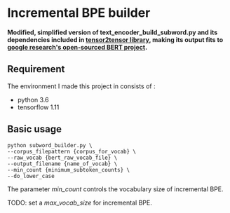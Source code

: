 # Incremental BPE builder

<strong>Modified, simplified version of text_encoder_build_subword.py and its dependencies included in [tensor2tensor library](https://github.com/tensorflow/tensor2tensor), making its output fits to [google research's open-sourced BERT project](https://github.com/google-research/bert).</strong>

## Requirement
The environment I made this project in consists of :
- python 3.6
- tensorflow 1.11 

## Basic usage
```
python subword_builder.py \
--corpus_filepattern {corpus_for_vocab} \
--raw_vocab {bert_raw_vocab_file} \
--output_filename {name_of_vocab} \
--min_count {minimum_subtoken_counts} \
--do_lower_case
```
The parameter *min_count* controls the vocabulary size of incremental BPE. 

TODO: set a *max_vocab_size* for incremental BPE. 